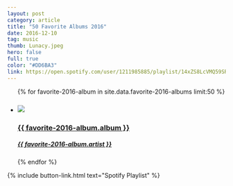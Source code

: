 ```yaml
---
layout: post
category: article
title: "50 Favorite Albums 2016"
date: 2016-12-10
tag: music
thumb: Lunacy.jpeg
hero: false
full: true
color: "#DD6BA3"
link: https://open.spotify.com/user/1211985885/playlist/14xZS8LcVMQ59SRG8k2FQU
---
```


<ul class="list article-list list-grid list-grid-numbered list-shadow">
  {% for favorite-2016-album in site.data.favorite-2016-albums limit:50 %}
  <li class="list-item">
    <a href="{{ favorite-2016-album.link }}">
      <h5 class="list-rank"></h5>
      <img src="/img/albums/{{ favorite-2016-album.album }}.jpeg" class="list-image" loading="lazy">
      <h3 class="list-title">{{ favorite-2016-album.album }}</h3>
      <h5>{{ favorite-2016-album.artist }}</h5>
    </a>
  </li>
  {% endfor %}
</ul>

{% include button-link.html text="Spotify Playlist" %}
